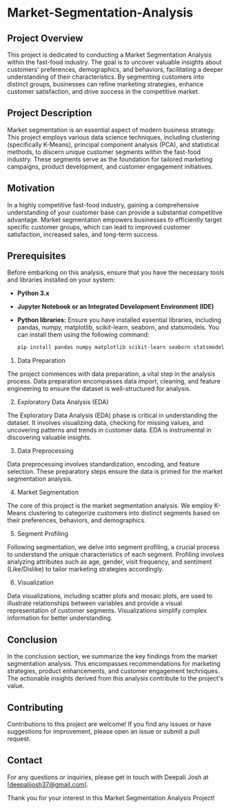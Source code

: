 # Market-Segmentation-Analysis

## Project Overview

This project is dedicated to conducting a Market Segmentation Analysis within the fast-food industry. The goal is to uncover valuable insights about customers' preferences, demographics, and behaviors, facilitating a deeper understanding of their characteristics. By segmenting customers into distinct groups, businesses can refine marketing strategies, enhance customer satisfaction, and drive success in the competitive market.

## Project Description

Market segmentation is an essential aspect of modern business strategy. This project employs various data science techniques, including clustering (specifically K-Means), principal component analysis (PCA), and statistical methods, to discern unique customer segments within the fast-food industry. These segments serve as the foundation for tailored marketing campaigns, product development, and customer engagement initiatives.

## Motivation

In a highly competitive fast-food industry, gaining a comprehensive understanding of your customer base can provide a substantial competitive advantage. Market segmentation empowers businesses to efficiently target specific customer groups, which can lead to improved customer satisfaction, increased sales, and long-term success.

## Prerequisites

Before embarking on this analysis, ensure that you have the necessary tools and libraries installed on your system:

- **Python 3.x**
- **Jupyter Notebook or an Integrated Development Environment (IDE)**
- **Python libraries:** Ensure you have installed essential libraries, including pandas, numpy, matplotlib, scikit-learn, seaborn, and statsmodels. You can install them using the following command:

    ```bash
    pip install pandas numpy matplotlib scikit-learn seaborn statsmodels
    ```

1. Data Preparation

The project commences with data preparation, a vital step in the analysis process. Data preparation encompasses data import, cleaning, and feature engineering to ensure the dataset is well-structured for analysis.

2. Exploratory Data Analysis (EDA)

The Exploratory Data Analysis (EDA) phase is critical in understanding the dataset. It involves visualizing data, checking for missing values, and uncovering patterns and trends in customer data. EDA is instrumental in discovering valuable insights.

3. Data Preprocessing

Data preprocessing involves standardization, encoding, and feature selection. These preparatory steps ensure the data is primed for the market segmentation analysis.

4. Market Segmentation

The core of this project is the market segmentation analysis. We employ K-Means clustering to categorize customers into distinct segments based on their preferences, behaviors, and demographics.

5. Segment Profiling

Following segmentation, we delve into segment profiling, a crucial process to understand the unique characteristics of each segment. Profiling involves analyzing attributes such as age, gender, visit frequency, and sentiment (Like/Dislike) to tailor marketing strategies accordingly.

6. Visualization

Data visualizations, including scatter plots and mosaic plots, are used to illustrate relationships between variables and provide a visual representation of customer segments. Visualizations simplify complex information for better understanding.

## Conclusion

In the conclusion section, we summarize the key findings from the market segmentation analysis. This encompasses recommendations for marketing strategies, product enhancements, and customer engagement techniques. The actionable insights derived from this analysis contribute to the project's value.

## Contributing
Contributions to this project are welcome! If you find any issues or have suggestions for improvement, please open an issue or submit a pull request.

## Contact
For any questions or inquiries, please get in touch with Deepali Josh at [deepalijosh37@gmail.com].

Thank you for your interest in this Market Segmentation Analysis Project!
